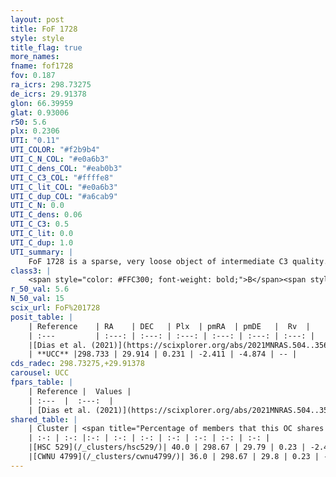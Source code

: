 ```yaml
---
layout: post
title: FoF 1728
style: style
title_flag: true
more_names: 
fname: fof1728
fov: 0.187
ra_icrs: 298.73275
de_icrs: 29.91378
glon: 66.39959
glat: 0.93006
r50: 5.6
plx: 0.2306
UTI: "0.11"
UTI_COLOR: "#f2b9b4"
UTI_C_N_COL: "#e0a6b3"
UTI_C_dens_COL: "#eab0b3"
UTI_C_C3_COL: "#ffffe8"
UTI_C_lit_COL: "#e0a6b3"
UTI_C_dup_COL: "#a6cab9"
UTI_C_N: 0.0
UTI_C_dens: 0.06
UTI_C_C3: 0.5
UTI_C_lit: 0.0
UTI_C_dup: 1.0
UTI_summary: |
    FoF 1728 is a sparse, very loose object of intermediate C3 quality. It is rarely studied in the literature. This object shares a moderate percentage of members with 2 later reported entries.<br><br><span style="color: #99180f; font-weight: bold;">Warning: </span>contains less than 25 stars with <i>P>0.5</i> estimated.
class3: |
    <span style="color: #FFC300; font-weight: bold;">B</span><span style="color: #FFC300; font-weight: bold;">B</span>
r_50_val: 5.6
N_50_val: 15
scix_url: FoF%201728
posit_table: |
    | Reference    | RA    | DEC   | Plx  | pmRA  | pmDE   |  Rv  |
    | :---         | :---: | :---: | :---: | :---: | :---: | :---: |
    |[Dias et al. (2021)](https://scixplorer.org/abs/2021MNRAS.504..356D) | 298.765 | 29.955 | 0.24 | -2.365 | -4.895 | 1.422 |
    | **UCC** |298.733 | 29.914 | 0.231 | -2.411 | -4.874 | -- | 
cds_radec: 298.73275,+29.91378
carousel: UCC
fpars_table: |
    | Reference |  Values |
    | :---  |  :---:  |
    | [Dias et al. (2021)](https://scixplorer.org/abs/2021MNRAS.504..356D) | `Av=2.056, Dist=3806, logage=7.053, [Fe/H]=0.152` |
shared_table: |
    | Cluster | <span title="Percentage of members that this OC shares with the ones listed">%</span>   | RA   | DEC   | Plx   | pmRA  | pmDE  | Rv | UTI |
    | :-: | :-: |:-: | :-: | :-: | :-: | :-: | :-: | :-: |
    |[HSC 529](/_clusters/hsc529/)| 40.0 | 298.67 | 29.79 | 0.23 | -2.46 | -4.84 | -- |0.27 |
    |[CWNU 4799](/_clusters/cwnu4799/)| 36.0 | 298.67 | 29.8 | 0.23 | -2.45 | -4.85 | -- |0.04 |
---
```

